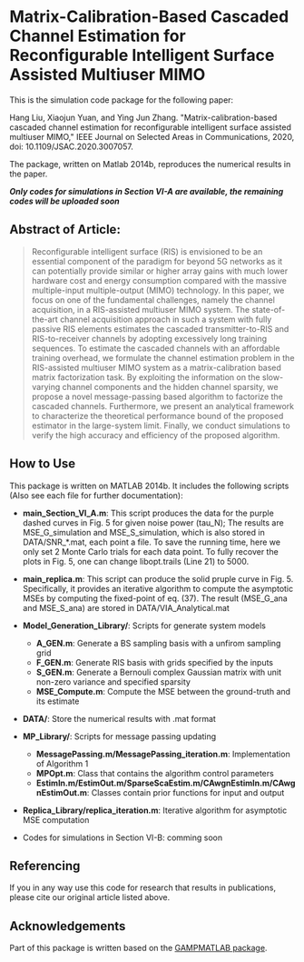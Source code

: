 # Matrix-Calibration-Based Cascaded Channel Estimation for Reconfigurable Intelligent Surface Assisted Multiuser MIMO

This is the simulation code package for the following paper:

Hang Liu, Xiaojun Yuan, and Ying Jun Zhang. "Matrix-calibration-based cascaded channel estimation
for reconfigurable intelligent surface assisted multiuser MIMO," IEEE Journal on Selected Areas in Communications, 2020, doi: 10.1109/JSAC.2020.3007057.

The package, written on Matlab 2014b, reproduces the numerical results in the paper.

___Only codes for simulations in Section VI-A are available, the remaining codes will be uploaded soon___

## Abstract of Article:

> Reconfigurable intelligent surface (RIS) is envisioned to be an essential component of the paradigm for beyond 5G networks as it can potentially provide similar or higher  array gains with much lower hardware cost and energy consumption compared with the massive multiple-input multiple-output (MIMO) technology. In this paper, we focus on one of the fundamental challenges, namely the channel acquisition, in a RIS-assisted multiuser MIMO system. The state-of-the-art channel acquisition approach in such a system with fully passive RIS elements estimates the cascaded transmitter-to-RIS and RIS-to-receiver channels by adopting excessively long training sequences. To estimate the cascaded channels with an affordable training overhead, we formulate the channel estimation problem in the RIS-assisted multiuser MIMO system as a matrix-calibration based matrix factorization task.  By exploiting the information on the slow-varying channel components and the hidden channel sparsity, we propose a novel message-passing based algorithm to factorize the cascaded channels.  Furthermore, we present an analytical framework to characterize the theoretical performance bound of the proposed estimator in the large-system limit. Finally, we conduct simulations to verify the high accuracy and efficiency of the proposed algorithm.

## How to Use
This package is written on MATLAB 2014b. It includes the following scripts (Also see each file for further documentation):

* __main_Section_VI_A.m__:
This script produces the data for the purple dashed curves in Fig. 5 for given noise power (tau_N); The results are MSE_G_simulation and MSE_S_simulation, which is also stored in DATA/SNR_*.mat, each point a file. To save the running time, here we only set 2 Monte Carlo trials for each data point. To fully recover the plots in Fig. 5, one can change libopt.trails (Line 21) to 5000.

* __main_replica.m__:
This script can produce the solid pruple curve in Fig. 5. Specifically, it provides an iterative algorithm to compute the asymptotic MSEs by computing the fixed-point of eq. (37). The result (MSE_G_ana and MSE_S_ana) are stored in DATA/VIA_Analytical.mat



* __Model_Generation_Library/__: Scripts for generate system models
  * __A_GEN.m__: Generate a BS sampling basis with a unfirom sampling grid
  * __F_GEN.m__: Generate RIS basis with grids specified by the inputs
  * __S_GEN.m__: Generate a Bernouli complex Gaussian matrix with unit non-zero variance and specified sparsity
  * __MSE_Compute.m__: Compute the MSE between the ground-truth and its estimate

* __DATA/__: Store the numerical results with .mat format
  
* __MP_Library/__: Scripts for message passing updating
  * __MessagePassing.m/MessagePassing_iteration.m__: Implementation of Algorithm 1 
  * __MPOpt.m__: Class that contains the algorithm control parameters
  * __EstimIn.m/EstimOut.m/SparseScaEstim.m/CAwgnEstimIn.m/CAwgnEstimOut.m__: Classes contain prior functions for input and output

* __Replica_Library/replica_iteration.m__: Iterative algorithm for asymptotic MSE computation


* Codes for simulations in Section VI-B: comming soon
## Referencing

If you in any way use this code for research that results in publications, please cite our original article listed above.

## Acknowledgements

Part of this package is written based on the [GAMPMATLAB package](https://sourceforge.net/projects/gampmatlab/).
